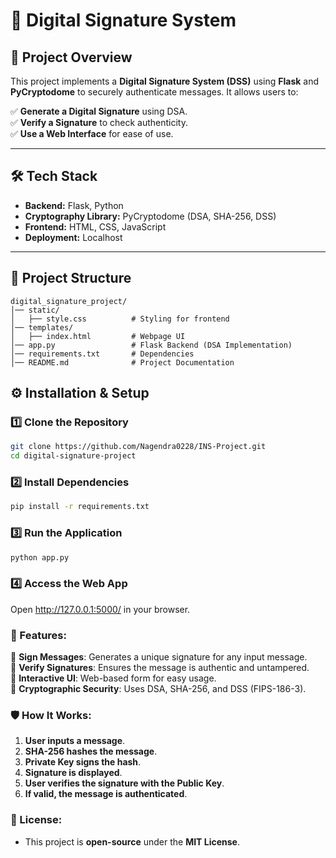 # 🔐 Digital Signature System

## 📜 Project Overview
This project implements a **Digital Signature System (DSS)** using **Flask** and **PyCryptodome** to securely authenticate messages. It allows users to:

✅ **Generate a Digital Signature** using DSA.  
✅ **Verify a Signature** to check authenticity.  
✅ **Use a Web Interface** for ease of use.  

---

## 🛠️ Tech Stack

- **Backend:** Flask, Python  
- **Cryptography Library:** PyCryptodome (DSA, SHA-256, DSS)  
- **Frontend:** HTML, CSS, JavaScript  
- **Deployment:** Localhost  

---

## 📂 Project Structure
```
digital_signature_project/
│── static/
│   ├── style.css          # Styling for frontend
│── templates/
│   ├── index.html         # Webpage UI
│── app.py                 # Flask Backend (DSA Implementation)
│── requirements.txt       # Dependencies
│── README.md              # Project Documentation
```



## ⚙️ Installation & Setup

### 1️⃣ Clone the Repository

```sh
git clone https://github.com/Nagendra0228/INS-Project.git
cd digital-signature-project
```
### 2️⃣ Install Dependencies
```sh
pip install -r requirements.txt
```
### 3️⃣ Run the Application
```sh
python app.py
```
### 4️⃣ Access the Web App
Open http://127.0.0.1:5000/ in your browser.

### 📌 Features:
 🔹 **Sign Messages**: Generates a unique signature for any input message.  
 🔹 **Verify Signatures**: Ensures the message is authentic and untampered.  
 🔹 **Interactive UI**: Web-based form for easy usage.  
 🔹 **Cryptographic Security**: Uses DSA, SHA-256, and DSS (FIPS-186-3).  

### 🛡️ How It Works:
1. **User inputs a message**.  
2. **SHA-256 hashes the message**.  
3. **Private Key signs the hash**.  
4. **Signature is displayed**.  
5. **User verifies the signature with the Public Key**.  
6. **If valid, the message is authenticated**.  

### 📜 License:
- This project is **open-source** under the **MIT License**.  

